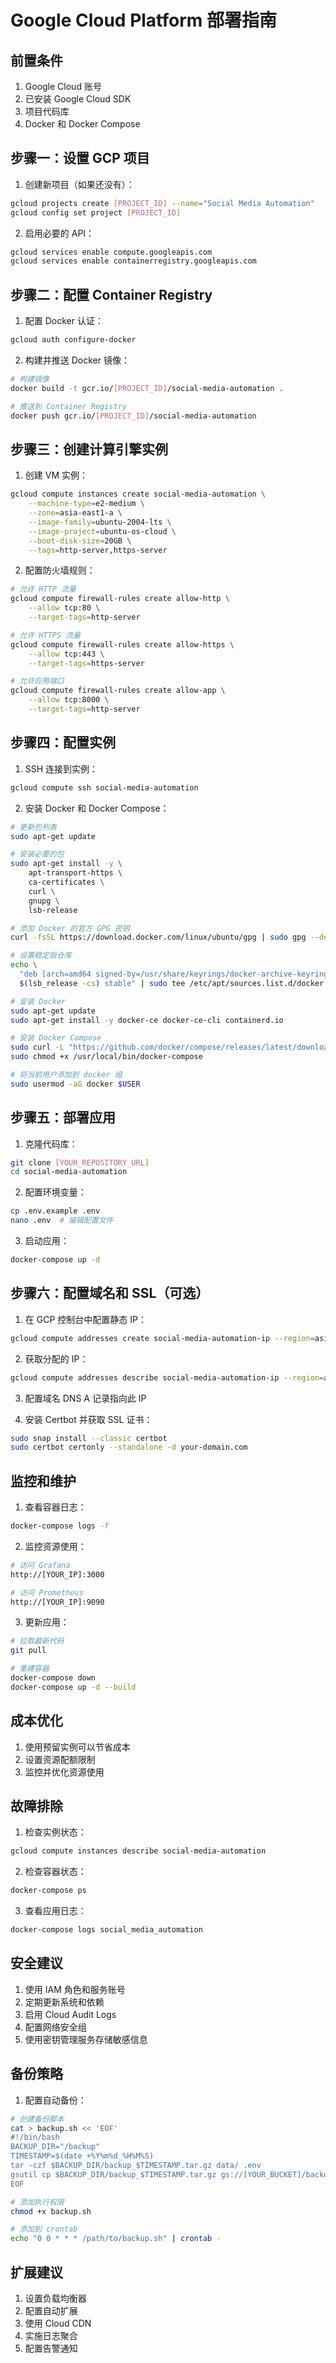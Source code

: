 # Google Cloud Platform 部署指南

## 前置条件

1. Google Cloud 账号
2. 已安装 Google Cloud SDK
3. 项目代码库
4. Docker 和 Docker Compose

## 步骤一：设置 GCP 项目

1. 创建新项目（如果还没有）：
```bash
gcloud projects create [PROJECT_ID] --name="Social Media Automation"
gcloud config set project [PROJECT_ID]
```

2. 启用必要的 API：
```bash
gcloud services enable compute.googleapis.com
gcloud services enable containerregistry.googleapis.com
```

## 步骤二：配置 Container Registry

1. 配置 Docker 认证：
```bash
gcloud auth configure-docker
```

2. 构建并推送 Docker 镜像：
```bash
# 构建镜像
docker build -t gcr.io/[PROJECT_ID]/social-media-automation .

# 推送到 Container Registry
docker push gcr.io/[PROJECT_ID]/social-media-automation
```

## 步骤三：创建计算引擎实例

1. 创建 VM 实例：
```bash
gcloud compute instances create social-media-automation \
    --machine-type=e2-medium \
    --zone=asia-east1-a \
    --image-family=ubuntu-2004-lts \
    --image-project=ubuntu-os-cloud \
    --boot-disk-size=20GB \
    --tags=http-server,https-server
```

2. 配置防火墙规则：
```bash
# 允许 HTTP 流量
gcloud compute firewall-rules create allow-http \
    --allow tcp:80 \
    --target-tags=http-server

# 允许 HTTPS 流量
gcloud compute firewall-rules create allow-https \
    --allow tcp:443 \
    --target-tags=https-server

# 允许应用端口
gcloud compute firewall-rules create allow-app \
    --allow tcp:8000 \
    --target-tags=http-server
```

## 步骤四：配置实例

1. SSH 连接到实例：
```bash
gcloud compute ssh social-media-automation
```

2. 安装 Docker 和 Docker Compose：
```bash
# 更新包列表
sudo apt-get update

# 安装必要的包
sudo apt-get install -y \
    apt-transport-https \
    ca-certificates \
    curl \
    gnupg \
    lsb-release

# 添加 Docker 的官方 GPG 密钥
curl -fsSL https://download.docker.com/linux/ubuntu/gpg | sudo gpg --dearmor -o /usr/share/keyrings/docker-archive-keyring.gpg

# 设置稳定版仓库
echo \
  "deb [arch=amd64 signed-by=/usr/share/keyrings/docker-archive-keyring.gpg] https://download.docker.com/linux/ubuntu \
  $(lsb_release -cs) stable" | sudo tee /etc/apt/sources.list.d/docker.list > /dev/null

# 安装 Docker
sudo apt-get update
sudo apt-get install -y docker-ce docker-ce-cli containerd.io

# 安装 Docker Compose
sudo curl -L "https://github.com/docker/compose/releases/latest/download/docker-compose-$(uname -s)-$(uname -m)" -o /usr/local/bin/docker-compose
sudo chmod +x /usr/local/bin/docker-compose

# 将当前用户添加到 docker 组
sudo usermod -aG docker $USER
```

## 步骤五：部署应用

1. 克隆代码库：
```bash
git clone [YOUR_REPOSITORY_URL]
cd social-media-automation
```

2. 配置环境变量：
```bash
cp .env.example .env
nano .env  # 编辑配置文件
```

3. 启动应用：
```bash
docker-compose up -d
```

## 步骤六：配置域名和 SSL（可选）

1. 在 GCP 控制台中配置静态 IP：
```bash
gcloud compute addresses create social-media-automation-ip --region=asia-east1
```

2. 获取分配的 IP：
```bash
gcloud compute addresses describe social-media-automation-ip --region=asia-east1
```

3. 配置域名 DNS A 记录指向此 IP

4. 安装 Certbot 并获取 SSL 证书：
```bash
sudo snap install --classic certbot
sudo certbot certonly --standalone -d your-domain.com
```

## 监控和维护

1. 查看容器日志：
```bash
docker-compose logs -f
```

2. 监控资源使用：
```bash
# 访问 Grafana
http://[YOUR_IP]:3000

# 访问 Prometheus
http://[YOUR_IP]:9090
```

3. 更新应用：
```bash
# 拉取最新代码
git pull

# 重建容器
docker-compose down
docker-compose up -d --build
```

## 成本优化

1. 使用预留实例可以节省成本
2. 设置资源配额限制
3. 监控并优化资源使用

## 故障排除

1. 检查实例状态：
```bash
gcloud compute instances describe social-media-automation
```

2. 检查容器状态：
```bash
docker-compose ps
```

3. 查看应用日志：
```bash
docker-compose logs social_media_automation
```

## 安全建议

1. 使用 IAM 角色和服务账号
2. 定期更新系统和依赖
3. 启用 Cloud Audit Logs
4. 配置网络安全组
5. 使用密钥管理服务存储敏感信息

## 备份策略

1. 配置自动备份：
```bash
# 创建备份脚本
cat > backup.sh << 'EOF'
#!/bin/bash
BACKUP_DIR="/backup"
TIMESTAMP=$(date +%Y%m%d_%H%M%S)
tar -czf $BACKUP_DIR/backup_$TIMESTAMP.tar.gz data/ .env
gsutil cp $BACKUP_DIR/backup_$TIMESTAMP.tar.gz gs://[YOUR_BUCKET]/backups/
EOF

# 添加执行权限
chmod +x backup.sh

# 添加到 crontab
echo "0 0 * * * /path/to/backup.sh" | crontab -
```

## 扩展建议

1. 设置负载均衡器
2. 配置自动扩展
3. 使用 Cloud CDN
4. 实施日志聚合
5. 配置告警通知
